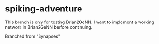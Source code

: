 # spiking-adventure


This branch is only for testing Brian2GeNN. I want to implement a working network in Brian2GeNN berfore continuing.

Branched from "Synapses"
